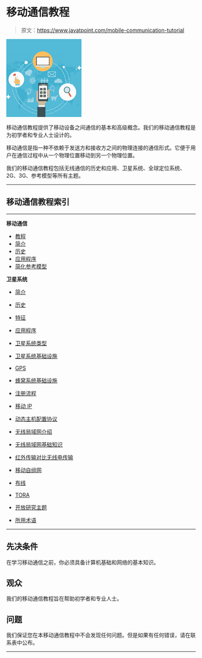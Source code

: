 # 移动通信教程

> 原文：<https://www.javatpoint.com/mobile-communication-tutorial>

![Mobile Communication Tutorial](img/5e2c0ad94a60849b6872a74da4ff8151.png)

移动通信教程提供了移动设备之间通信的基本和高级概念。我们的移动通信教程是为初学者和专业人士设计的。

移动通信是指一种不依赖于发送方和接收方之间的物理连接的通信形式。它便于用户在通信过程中从一个物理位置移动到另一个物理位置。

我们的移动通信教程包括无线通信的历史和应用、卫星系统、全球定位系统、2G、3G、参考模型等所有主题。

* * *

## 移动通信教程索引

* * *

**移动通信**

*   [教程](mobile-communication-tutorial)
*   [简介](mobile-communication-introduction)
*   [历史](history-of-wireless-communication)
*   [应用程序](applications-of-wireless-communication)
*   [简化参考模型](simplified-reference-model-of-mobile-communication)

**卫星系统**

*   [简介](satellite-systems-introduction)
*   [历史](history-of-satellite-systems)
*   [特征](characteristics-of-satellite-systems)
*   [应用程序](applications-of-satellite-systems)
*   [卫星系统类型](types-of-satellite-systems)
*   [卫星系统基础设施](satellite-system-infrastructure)

*   [GPS](global-positioning-systems)
*   [蜂窝系统基础设施](cellular-system-infrastructure)
*   [注册流程](registration-process)
*   [移动 IP](mobile-ip)
*   [动态主机配置协议](dynamic-host-configuration-protocol)
*   [无线局域网介绍](wireless-lan-introduction)
*   [无线局域网基础知识](fundamentals-of-wlans)
*   [红外传输对比无线电传输](infrared-transmission-vs-radio-transmission)
*   [移动自组网](mobile-adhoc-network)
*   [布线](mobile-communication-routing)
*   [TORA](temporally-ordered-routing-algorithm)
*   [开放研究主题](open-research-topics-in-mobile-communication)
*   [所用术语](terms-used-in-mobile-communication)

* * *

## 先决条件

在学习移动通信之前，你必须具备计算机基础和网络的基本知识。

## 观众

我们的移动通信教程旨在帮助初学者和专业人士。

## 问题

我们保证您在本移动通信教程中不会发现任何问题。但是如果有任何错误，请在联系表中公布。

* * *